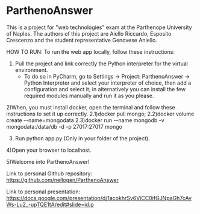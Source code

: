 # ParthenoAnswer
This is a project for "web technologies" exam at the Parthenope University of Naples. The authors of this project are Aiello Riccardo, Esposito Crescenzo and the student representative Genovese Aniello.

HOW TO RUN: 
To run the web app locally, follow these instructions:
1) Pull the project and link correctly the Python interpreter for the virtual environment.
   - To do so in PyCharm, go to Settings -> Project: ParthenoAnswer -> Python Interpreter and select your interpreter of choice, then add a configuration and select it; in alternatively you can install the few required modules manually and run it as you please.

2)When, you must install docker, open the terminal and follow these instructions to set it up correctly.
2.1)docker pull mongo;
2.2)docker volume create --name=mongodata
2.3)docker run --name mongodb -v mongodata:/data/db -d -p 27017:27017 mongo

3) Run python app.py (Only in your folder of the project).

4)Open your browser to localhost.

5)Welcome into ParthenoAnswer! 

Link to personal Github repository:
https://github.com/nellogen/ParthenoAnswer

Link to personal presentation: 
https://docs.google.com/presentation/d/1acokhrSv6ViCC0ifGJNpaGh7cAvWs-Lu2_-upTQE1tA/edit#slide=id.p
